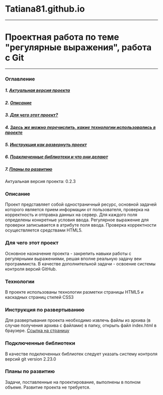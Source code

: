 # Tatiana81.github.io
---
# Проектная работа по теме "регулярные выражения", работа с Git
---
### Оглавление
##### 1. [Актуальная версия проекта](#version)
##### 2. [Описание](#description)
##### 3. [Для чего этот проект?](#purpose)
##### 4. [Здесь же можно перечислить, какие технологии использовались в проекте](#technologies)
##### 5. [Инструкция как развернуть проект](#installation)
##### 6. [Подключенные библиотеки и что они делают](#lib)
##### 7. [Планы по развитию](#plans)

Актуальная версия проекта: 0.2.3

<a id="description"></a>
### Описание

Проект представляет собой одностраничный ресурс, основной задачей которого является прием информации от пользователя,
проверка на корректность и отправка данных на сервер. Для каждого поля определены конкретные условия ввода. Регулярное выражение
для проверки записывается в атрибуте поля ввода. Проверка корректности осуществляется средствами HTML5.

<a id="purpose"></a>
### Для чего этот проект

Основное назначение проекта - закрепить навыки работы с регулярными выражениями, решая вполне реальную задачу веи программиста.
В качестве дополнительной задачи - освоение системы контроля версий GitHub.

<a id="technologies"></a>
### Технологии

В проекте использованы технологии разметки страницы HTML5 и каскадных страниц стилей CSS3

<a id="installation"></a>
### Инструкция по развертыванию

Для развертывания проекта необходимо извлечь файлы из архива (в случае получения архива с файлами) в папку,
открыть файл index.html в браузере. [Ссылка на страницу](https://tatiana81.github.io/Tatiana81.github.io/)

<a id="plans"></a>
### Подключенные библиотеки

В качестве подключенных библиотек следует указать систему контроля версий git version 2.23.0

<a id="lib"></a>
### Планы по развитию

Задачи, поставленные на проектирование, выполнены в полном объеме. Развитие проекта не требуется.

